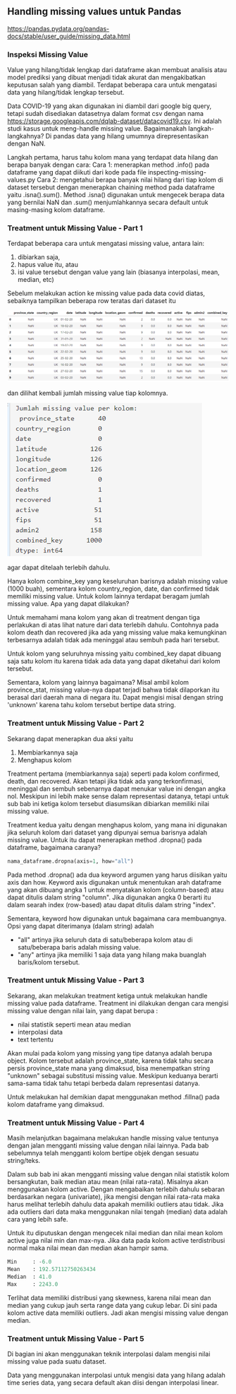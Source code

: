 ## Handling missing values untuk Pandas

https://pandas.pydata.org/pandas-docs/stable/user_guide/missing_data.html

### Inspeksi Missing Value
Value yang hilang/tidak lengkap dari dataframe akan membuat analisis atau model prediksi yang dibuat menjadi tidak akurat dan mengakibatkan keputusan salah yang diambil. Terdapat beberapa cara untuk mengatasi data yang hilang/tidak lengkap tersebut.

Data COVID-19 yang akan digunakan ini diambil dari google big query, tetapi sudah disediakan datasetnya dalam format csv dengan nama https://storage.googleapis.com/dqlab-dataset/datacovid19.csv. Ini adalah studi kasus untuk meng-handle missing value. Bagaimanakah langkah-langkahnya?
Di pandas data yang hilang umumnya direpresentasikan dengan NaN.

Langkah pertama, harus tahu kolom mana yang terdapat data hilang dan berapa banyak dengan cara:
Cara 1: menerapkan method .info() pada dataframe yang dapat diikuti dari kode pada file inspecting-missing-values.py
Cara 2: mengetahui berapa banyak nilai hilang dari tiap kolom di dataset tersebut dengan menerapkan chaining method pada dataframe yaitu .isna().sum(). Method .isna() digunakan untuk mengecek berapa data yang bernilai NaN dan .sum() menjumlahkannya secara default untuk masing-masing kolom dataframe.

### Treatment untuk Missing Value - Part 1

Terdapat beberapa cara untuk mengatasi missing value, antara lain:
1. dibiarkan saja,
2. hapus value itu, atau
3. isi value tersebut dengan value yang lain (biasanya interpolasi, mean, median, etc)

Sebelum melakukan action ke missing value pada data covid diatas, sebaiknya tampilkan beberapa row teratas dari dataset itu

![dataset](assets/01.png)

dan dilihat kembali jumlah missing value tiap kolomnya.

![missing value](assets/02.png)

agar dapat ditelaah terlebih dahulu.

 

Hanya kolom combine_key yang keseluruhan barisnya adalah missing value (1000 buah), sementara kolom country_region, date, dan confirmed tidak memiliki missing value. Untuk kolom lainnya terdapat beragam jumlah missing value. Apa yang dapat dilakukan?

Untuk memahami mana kolom yang akan di treatment dengan tiga perlakukan di atas lihat nature dari data terlebih dahulu. Contohnya pada kolom death dan recovered jika ada yang missing value maka kemungkinan terbesarnya adalah tidak ada meninggal atau sembuh pada hari tersebut. 

Untuk kolom yang seluruhnya missing yaitu combined_key dapat dibuang saja satu kolom itu karena tidak ada data yang dapat diketahui dari kolom tersebut.

Sementara, kolom yang lainnya bagaimana? Misal ambil kolom province_stat, missing value-nya dapat terjadi bahwa tidak dilaporkan itu berasal dari daerah mana di negara itu. Dapat mengisi misal dengan string 'unknown' karena tahu kolom tersebut bertipe data string.

### Treatment untuk Missing Value - Part 2
Sekarang dapat menerapkan dua aksi yaitu
1. Membiarkannya saja
2. Menghapus kolom
 
Treatment pertama (membiarkannya saja) seperti pada kolom confirmed, death, dan recovered. Akan tetapi jika tidak ada yang terkonfirmasi, meninggal dan sembuh sebenarnya dapat menukar value ini dengan angka nol. Meskipun ini lebih make sense dalam representasi datanya, tetapi untuk sub bab ini ketiga kolom tersebut diasumsikan dibiarkan memiliki nilai missing value.

Treatment kedua yaitu dengan menghapus kolom, yang mana ini digunakan jika seluruh kolom dari dataset yang dipunyai semua barisnya adalah missing value. Untuk itu dapat menerapkan method .dropna() pada dataframe, bagaimana caranya?
```py
nama_dataframe.dropna(axis=1, how="all")
```
Pada method .dropna() ada dua keyword argumen yang harus diisikan yaitu axis dan how. Keyword axis digunakan untuk menentukan arah dataframe yang akan dibuang angka 1 untuk menyatakan kolom (column-based) atau dapat ditulis dalam string "column". Jika digunakan angka 0 berarti itu dalam searah index (row-based) atau dapat ditulis dalam string "index".

Sementara, keyword how digunakan untuk bagaimana cara membuangnya. Opsi yang dapat diterimanya (dalam string) adalah

- "all" artinya jika seluruh data di satu/beberapa kolom atau di satu/beberapa baris adalah missing value.
- "any" artinya jika memiliki 1 saja data yang hilang maka buanglah baris/kolom tersebut.

### Treatment untuk Missing Value - Part 3
Sekarang, akan melakukan treatment ketiga untuk melakukan handle missing value pada dataframe. Treatment ini dilakukan dengan cara mengisi missing value dengan nilai lain, yang dapat berupa :
- nilai statistik seperti mean atau median
- interpolasi data
- text tertentu

Akan mulai pada kolom yang missing yang tipe datanya adalah berupa object. Kolom tersebut adalah province_state, karena tidak tahu secara persis province_state mana yang dimaksud, bisa menempatkan string "unknown" sebagai substitusi missing value. Meskipun keduanya berarti sama-sama tidak tahu tetapi berbeda dalam representasi datanya.

Untuk melakukan hal demikian dapat menggunakan method .fillna() pada kolom dataframe yang dimaksud.

### Treatment untuk Missing Value - Part 4
Masih melanjutkan bagaimana melakukan handle missing value tentunya dengan jalan mengganti missing value dengan nilai lainnya. Pada bab sebelumnya telah mengganti kolom bertipe objek dengan sesuatu string/teks.

Dalam sub bab ini akan mengganti missing value dengan nilai statistik kolom bersangkutan, baik median atau mean (nilai rata-rata). Misalnya akan menggunakan kolom active. Dengan mengabaikan terlebih dahulu sebaran berdasarkan negara (univariate), jika mengisi dengan nilai rata-rata maka harus melihat terlebih dahulu data apakah memiliki outliers atau tidak. Jika ada outliers dari data maka menggunakan nilai tengah (median) data adalah cara yang lebih safe.

Untuk itu diputuskan dengan mengecek nilai median dan nilai mean kolom active juga nilai min dan max-nya. Jika data pada kolom active terdistribusi normal maka nilai mean dan median akan hampir sama.
```py
Min     : -6.0
Mean    : 192.57112750263434
Median  : 41.0
Max     : 2243.0
```
Terlihat data memiliki distribusi yang skewness, karena nilai mean dan median yang cukup jauh serta range data yang cukup lebar. Di sini pada kolom active data memiliki outliers. Jadi akan mengisi missing value dengan median.


### Treatment untuk Missing Value - Part 5
Di bagian ini akan menggunakan teknik interpolasi dalam mengisi nilai missing value pada suatu dataset.

Data yang menggunakan interpolasi untuk mengisi data yang hilang adalah time series data, yang secara default akan diisi dengan interpolasi linear.